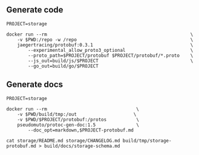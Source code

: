 ## Generate code

    PROJECT=storage

    docker run --rm                                                     \
        -v $PWD:/repo -w /repo                                          \
        jaegertracing/protobuf:0.3.1                                    \
            --experimental_allow_proto3_optional                        \
            --proto_path=$PROJECT/protobuf $PROJECT/protobuf/*.proto    \
            --js_out=build/js/$PROJECT                                  \
            --go_out=build/go/$PROJECT

## Generate docs

    PROJECT=storage
    
    docker run --rm                                 \
        -v $PWD/build/tmp:/out                     \
        -v $PWD/$PROJECT/protobuf:/protos           \
        pseudomuto/protoc-gen-doc:1.5               \
            --doc_opt=markdown,$PROJECT-protobuf.md

    cat storage/README.md storage/CHANGELOG.md build/tmp/storage-protobuf.md > build/docs/storage-schema.md
